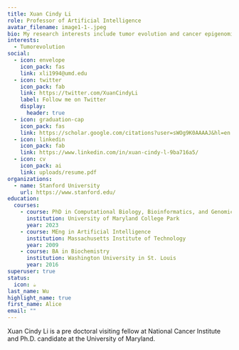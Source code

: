 ```yaml
---
title: Xuan Cindy Li
role: Professor of Artificial Intelligence
avatar_filename: image1-1-.jpeg
bio: My research interests include tumor evolution and cancer epigenomics.
interests:
  - Tumorevolution
social:
  - icon: envelope
    icon_pack: fas
    link: xli1994@umd.edu
  - icon: twitter
    icon_pack: fab
    link: https://twitter.com/XuanCindyLi
    label: Follow me on Twitter
    display:
      header: true
  - icon: graduation-cap
    icon_pack: fas
    link: https://scholar.google.com/citations?user=sWOg9K0AAAAJ&hl=en
  - icon: linkedin
    icon_pack: fab
    link: https://www.linkedin.com/in/xuan-cindy-l-9ba716a5/
  - icon: cv
    icon_pack: ai
    link: uploads/resume.pdf
organizations:
  - name: Stanford University
    url: https://www.stanford.edu/
education:
  courses:
    - course: PhD in Computational Biology, Bioinformatics, and Genomics
      institution: University of Maryland College Park
      year: 2023
    - course: MEng in Artificial Intelligence
      institution: Massachusetts Institute of Technology
      year: 2009
    - course: BA in Biochemistry
      institution: Washington University in St. Louis
      year: 2016
superuser: true
status:
  icon: ☕️
last_name: Wu
highlight_name: true
first_name: Alice
email: ""
---
```

Xuan Cindy Li is a pre doctoral visiting fellow at National Cancer Institute and Ph.D. candidate at the University of Maryland.